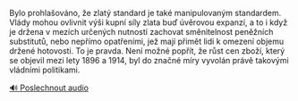 
Bylo prohlašováno, že zlatý standard je také manipulovaným standardem. Vlády mohou ovlivnit výši kupní síly zlata buď úvěrovou expanzí, a to i když je držena v mezích určených nutností zachovat směnitelnost peněžních substitutů, nebo nepřímo opatřeními, jež mají přimět lidi k omezení objemu držené hotovosti. To je pravda. Není možné popřít, že růst cen zboží, který se objevil mezi lety 1896 a 1914, byl do značné míry vyvolán právě takovými vládními politikami.

[🔊 Poslechnout audio](/data/7-paragraphs/audio/chapter_86/para_010-Bylo-prohlaovno-e-zlat-standard-je-tak-manip.mp3)
